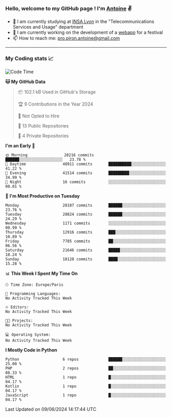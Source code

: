 ### Hello, welcome to my GitHub page ! I'm [Antoine](https://github.com/AntoinePiron) ✌️

- 🌱 I am currently studying at [INSA Lyon](https://www.insa-lyon.fr) in the "Telecommunications Services and Usage" department
- 🔭 I am currently working on the development of a [webapp](https://github.com/24HeuresINSA/Overbookd) for a festival
- 📫 How to reach me: [pro.piron.antoine@gmail.com](mailto:pro.piron.antoine@gmail.com)

---

### My Coding stats 📈
<!--START_SECTION:waka-->
![Code Time](http://img.shields.io/badge/Code%20Time-214%20hrs%207%20mins-blue)

**🐱 My GitHub Data** 

> 📦 102.1 kB Used in GitHub's Storage 
 > 
> 🏆 9 Contributions in the Year 2024
 > 
> 🚫 Not Opted to Hire
 > 
> 📜 13 Public Repositories 
 > 
> 🔑 4 Private Repositories 
 > 
**I'm an Early 🐤** 

```text
🌞 Morning                28216 commits       ██████░░░░░░░░░░░░░░░░░░░   23.78 % 
🌆 Daytime                48911 commits       ██████████░░░░░░░░░░░░░░░   41.22 % 
🌃 Evening                41514 commits       █████████░░░░░░░░░░░░░░░░   34.99 % 
🌙 Night                  16 commits          ░░░░░░░░░░░░░░░░░░░░░░░░░   00.01 % 
```
📅 **I'm Most Productive on Tuesday** 

```text
Monday                   28187 commits       ██████░░░░░░░░░░░░░░░░░░░   23.76 % 
Tuesday                  28824 commits       ██████░░░░░░░░░░░░░░░░░░░   24.29 % 
Wednesday                1171 commits        ░░░░░░░░░░░░░░░░░░░░░░░░░   00.99 % 
Thursday                 12916 commits       ███░░░░░░░░░░░░░░░░░░░░░░   10.89 % 
Friday                   7785 commits        ██░░░░░░░░░░░░░░░░░░░░░░░   06.56 % 
Saturday                 21646 commits       █████░░░░░░░░░░░░░░░░░░░░   18.24 % 
Sunday                   18128 commits       ████░░░░░░░░░░░░░░░░░░░░░   15.28 % 
```


📊 **This Week I Spent My Time On** 

```text
🕑︎ Time Zone: Europe/Paris

💬 Programming Languages: 
No Activity Tracked This Week

🔥 Editors: 
No Activity Tracked This Week

🐱‍💻 Projects: 
No Activity Tracked This Week

💻 Operating System: 
No Activity Tracked This Week
```

**I Mostly Code in Python** 

```text
Python                   6 repos             ██████░░░░░░░░░░░░░░░░░░░   25.00 % 
PHP                      2 repos             ██░░░░░░░░░░░░░░░░░░░░░░░   08.33 % 
HTML                     1 repo              █░░░░░░░░░░░░░░░░░░░░░░░░   04.17 % 
Kotlin                   1 repo              █░░░░░░░░░░░░░░░░░░░░░░░░   04.17 % 
JavaScript               1 repo              █░░░░░░░░░░░░░░░░░░░░░░░░   04.17 % 
```




 Last Updated on 09/06/2024 14:17:44 UTC
<!--END_SECTION:waka-->
